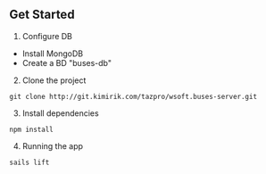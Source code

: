 ## Get Started

1. Configure DB

  - Install MongoDB
  - Create a BD "buses-db"

2. Clone the project

```
git clone http://git.kimirik.com/tazpro/wsoft.buses-server.git
```

3. Install dependencies

```
npm install
```

4. Running the app

```
sails lift
```
